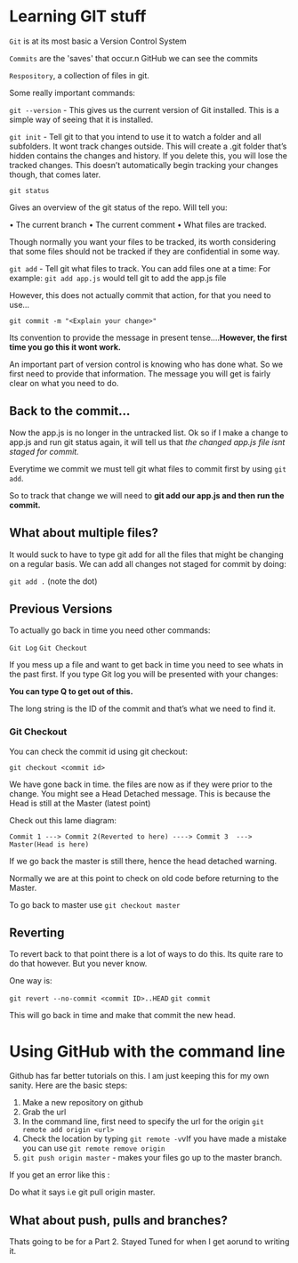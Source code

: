 # Learning GIT stuff 


`Git` is at its most basic a Version Control System


`Commits` are the 'saves' that occur.n GitHub we can see the commits

`Respository`, a collection of files in git.

Some really important commands:

`git --version` - This gives us the current version of Git installed. This is a simple way of seeing that it is installed.

`git init` - Tell git to that you intend to use it to watch a folder and all subfolders. It wont track changes outside. This will create a .git folder that’s hidden contains the changes and history. If you delete this, you will lose the tracked changes. This doesn’t automatically begin tracking your changes though, that comes later.



`git status`

Gives an overview of the git status of the repo. Will tell you:

• The current branch
• The current comment
• What files are tracked.

Though normally you want your files to be tracked, its worth considering that some files should not be tracked if they are confidential in some way.

`git add` - Tell git what files to track. You can add files one at a time: For example: `git add app.js` would tell git to add the app.js file

However, this does not actually commit that action, for that you need to use…

`git commit -m "<Explain your change>"`

Its convention to provide the message in present tense....**However, the first time you go this it wont work.**

An important part of version control is knowing who has done what. So we first need to provide that information. The message you will get is fairly clear on what you need to do.


## Back to the commit…

Now the app.js is no longer in the untracked list. Ok so if I make a change to app.js and run git status again, it will tell us that *the changed app.js file isnt staged for commit.*

Everytime we commit we must tell git what files to commit first by using `git add`.


So to track that change we will need to **git add our app.js and then run the commit.**

## What about multiple files?

It would suck to have to type git add for all the files that might be changing on a regular basis. We can add all changes not staged for commit by doing:

`git add .`     (note the dot)

## Previous Versions

To actually go back in time you need other commands:

`Git Log` 
`Git Checkout`

If you mess up a file and want to get back in time you need to see whats in the past first. If you type Git log you will be presented with your changes:

**You can type Q to get out of this.**

The long string is the ID of the commit and that’s what we need to find it.

### Git Checkout

You can check the commit id using git checkout:

`git checkout <commit id>`

We have gone back in time. the files are now as if they were prior to the change. You might see a Head Detached message. This is because the Head is still at the Master (latest point)

Check out this lame diagram:

    Commit 1 ---> Commit 2(Reverted to here) ----> Commit 3  ---> Master(Head is here)

If we go back the master is still there, hence the head detached warning.

Normally we are at this point to check on old code before returning to the Master.


To go back to master use `git checkout master`


## Reverting
To revert back to that point there is a lot of ways to do this. Its quite rare to do that however. But you never know.

One way is:

`git revert --no-commit <commit ID>..HEAD`
`git commit`


This will go back in time and make that commit the new head.


# Using GitHub with the command line

Github has far better tutorials on this. I am just keeping this for my own sanity. Here are the basic steps:

1. Make a new repository on github
2. Grab the url
3. In the command line, first need to specify the url for the origin `git remote add origin <url>`
4. Check the location by typing `git remote -v`vIf you have made a mistake you can use `git remote remove origin`
5. `git push origin master` - makes your files go up to the master branch.

If you get an error like this :

Do what it says i.e git pull origin master.

## What about push, pulls and branches?

Thats going to be for a Part 2. Stayed Tuned for when I get aorund to writing it.